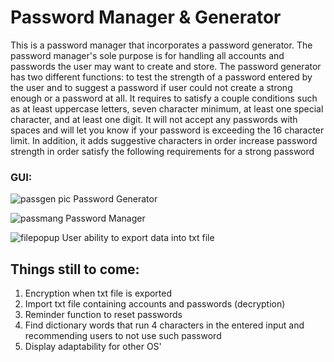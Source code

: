 # Password Manager & Generator
This is a password manager that incorporates a password generator. The password manager's sole purpose is for handling all accounts and passwords the user may want to create and store. The password generator has two different functions: to test the strength of a password entered by the user and to suggest a password if user could not create a strong enough or a password at all. It requires to satisfy a couple conditions such as at least uppercase letters, seven character minimum, at least one special character, and at least one digit. It will not accept any passwords with spaces and will let you know if your password is exceeding the 16 character limit. In addition, it adds suggestive characters in order increase password strength in order satisfy the following requirements for a strong password


### GUI:

![passgen pic](https://user-images.githubusercontent.com/20329150/28965697-391bdd2c-78c7-11e7-81f1-9fd49279077e.png)
Password Generator

![passmang](https://user-images.githubusercontent.com/20329150/29100458-834d59e2-7c60-11e7-8973-42ccb29057d9.png)
Password Manager

![filepopup](https://user-images.githubusercontent.com/20329150/29100815-006e69d2-7c63-11e7-945b-a9afe96401f5.png)
User ability to export data into txt file








## Things still to come: 

  1. Encryption when txt file is exported
  2. Import txt file containing accounts and passwords (decryption)
  3. Reminder function to reset passwords
  4. Find dictionary words that run 4 characters in the entered input and recommending users to not use such password
  5. Display adaptability for other OS'


